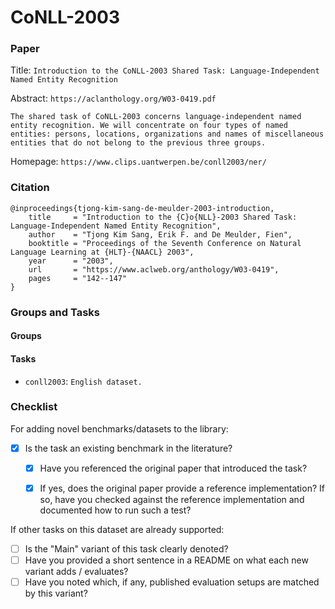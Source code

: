 # CoNLL-2003

### Paper

Title: `Introduction to the CoNLL-2003 Shared Task: Language-Independent Named Entity Recognition`

Abstract: `https://aclanthology.org/W03-0419.pdf`

`The shared task of CoNLL-2003 concerns language-independent named entity recognition. We will concentrate on four types of named entities: persons, locations, organizations and names of miscellaneous entities that do not belong to the previous three groups.`

Homepage: `https://www.clips.uantwerpen.be/conll2003/ner/`


### Citation

```
@inproceedings{tjong-kim-sang-de-meulder-2003-introduction,
    title     = "Introduction to the {C}o{NLL}-2003 Shared Task: Language-Independent Named Entity Recognition",
    author    = "Tjong Kim Sang, Erik F. and De Meulder, Fien",
    booktitle = "Proceedings of the Seventh Conference on Natural Language Learning at {HLT}-{NAACL} 2003",
    year      = "2003",
    url       = "https://www.aclweb.org/anthology/W03-0419",
    pages     = "142--147"
}

```

### Groups and Tasks

#### Groups


#### Tasks

* `conll2003`: `English dataset.`

### Checklist

For adding novel benchmarks/datasets to the library:
* [x] Is the task an existing benchmark in the literature?
  * [x] Have you referenced the original paper that introduced the task?
  * [x] If yes, does the original paper provide a reference implementation? If so, have you checked against the reference implementation and documented how to run such a test?


If other tasks on this dataset are already supported:
* [ ] Is the "Main" variant of this task clearly denoted?
* [ ] Have you provided a short sentence in a README on what each new variant adds / evaluates?
* [ ] Have you noted which, if any, published evaluation setups are matched by this variant?
